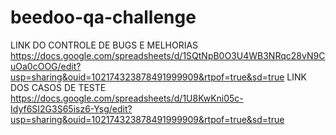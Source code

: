 # beedoo-qa-challenge
LINK DO CONTROLE DE BUGS E MELHORIAS https://docs.google.com/spreadsheets/d/1SQtNpB0O3U4WB3NRqc28vN9CuOa0cOOG/edit?usp=sharing&ouid=102174323878491999909&rtpof=true&sd=true
LINK DOS CASOS DE TESTE https://docs.google.com/spreadsheets/d/1U8KwKni05c-Idyf6SI2G3S65isz6-Ysg/edit?usp=sharing&ouid=102174323878491999909&rtpof=true&sd=true
